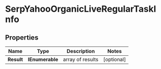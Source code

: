 # SerpYahooOrganicLiveRegularTaskInfo


## Properties

| Name | Type | Description | Notes |
|------------ | ------------- | ------------- | -------------|
**Result** | **IEnumerable<SerpYahooOrganicLiveRegularResultInfo>** | array of results |[optional]|